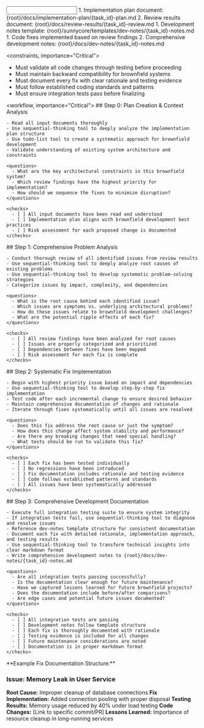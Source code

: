 <input>
  <context>
    1. Implementation plan document: {root}/docs/implementation-plan/{task_id}-plan.md
    2. Review results document: {root}/docs/review-results/{task_id}-review.md
  </context>
  <templates>
    1. Development notes template: {root}/sunnycore/templates/dev-notes/{task_id}-notes.md
  </templates>
</input>

<output>
  1. Code fixes implemented based on review findings
  2. Comprehensive development notes: {root}/docs/dev-notes/{task_id}-notes.md
</output>

<constraints, importance="Critical">
  - Must validate all code changes through testing before proceeding
  - Must maintain backward compatibility for brownfield systems
  - Must document every fix with clear rationale and testing evidence
  - Must follow established coding standards and patterns
  - Must ensure integration tests pass before finalizing
</constraints>

<workflow, importance="Critical">
  <stage id="0: plan-creation" level_of_think="think">
    ## Step 0: Plan Creation & Context Analysis
    
    - Read all input documents thoroughly
    - Use sequential-thinking tool to deeply analyze the implementation plan structure
    - Use todo-list tool to create a systematic approach for brownfield development 
    - Validate understanding of existing system architecture and constraints
    
    <questions>
      - What are the key architectural constraints in this brownfield system?
      - Which review findings have the highest priority for implementation?
      - How should we sequence the fixes to minimize disruption?
    </questions>
    
    <checks>
      - [ ] All input documents have been read and understood
      - [ ] Implementation plan aligns with brownfield development best practices
      - [ ] Risk assessment for each proposed change is documented
    </checks>
  </stage>

  <stage id="1: problem-analysis" level_of_think="think hard">
    ## Step 1: Comprehensive Problem Analysis
    
    - Conduct thorough review of all identified issues from review results
    - Use sequential-thinking tool to deeply analyze root causes of existing problems
    - Use sequential-thinking tool to develop systematic problem-solving strategies
    - Categorize issues by impact, complexity, and dependencies
    
    <questions>
      - What is the root cause behind each identified issue?
      - Which issues are symptoms vs. underlying architectural problems?
      - How do these issues relate to brownfield development challenges?
      - What are the potential ripple effects of each fix?
    </questions>
    
    <checks>
      - [ ] All review findings have been analyzed for root causes
      - [ ] Issues are properly categorized and prioritized
      - [ ] Dependencies between fixes have been mapped
      - [ ] Risk assessment for each fix is complete
    </checks>
  </stage>

  <stage id="2: systematic-fix-implementation" level_of_think="think harder">
    ## Step 2: Systematic Fix Implementation
    
    - Begin with highest priority issue based on impact and dependencies
    - Use sequential-thinking tool to develop step-by-step fix implementation
    - Test code after each incremental change to ensure desired behavior
    - Maintain comprehensive documentation of changes and rationale
    - Iterate through fixes systematically until all issues are resolved
    
    <questions>
      - Does this fix address the root cause or just the symptom?
      - How does this change affect system stability and performance?
      - Are there any breaking changes that need special handling?
      - What tests should be run to validate this fix?
    </questions>
    
    <checks>
      - [ ] Each fix has been tested individually
      - [ ] No regressions have been introduced
      - [ ] Fix documentation includes rationale and testing evidence
      - [ ] Code follows established patterns and standards
      - [ ] All issues have been systematically addressed
    </checks>
  </stage>

  <stage id="3: development-documentation" level_of_think="ultra think">
    ## Step 3: Comprehensive Development Documentation
    
    - Execute full integration testing suite to ensure system integrity
    - If integration tests fail, use sequential-thinking tool to diagnose and resolve issues
    - Reference dev-notes template structure for consistent documentation
    - Document each fix with detailed rationale, implementation approach, and testing results
    - Use sequential-thinking tool to transform technical insights into clear markdown format
    - Write comprehensive development notes to {root}/docs/dev-notes/{task_id}-notes.md
    
    <questions>
      - Are all integration tests passing successfully?
      - Is the documentation clear enough for future maintenance?
      - Have we captured lessons learned for future brownfield projects?
      - Does the documentation include before/after comparisons?
      - Are edge cases and potential future issues documented?
    </questions>
    
    <checks>
      - [ ] All integration tests are passing
      - [ ] Development notes follow template structure
      - [ ] Each fix is thoroughly documented with rationale
      - [ ] Testing evidence is included for all changes
      - [ ] Future maintenance considerations are noted
      - [ ] Documentation is in proper markdown format
    </checks>
  </stage>
</workflow>

<example>
  **Example Fix Documentation Structure:**
  
  ### Issue: Memory Leak in User Service
  **Root Cause:** Improper cleanup of database connections
  **Fix Implementation:** Added connection pooling with proper disposal
  **Testing Results:** Memory usage reduced by 40% under load testing
  **Code Changes:** [Link to specific commit/PR]
  **Lessons Learned:** Importance of resource cleanup in long-running services
</example>
